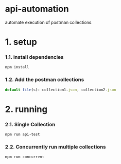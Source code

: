 # api-automation
automate execution of postman collections

# 1. setup  

### 1.1. install dependencies  
```sh
npm install
```  

### 1.2. Add the postman collections  
```js
default file(s): collection1.json, collection2.json
```  

# 2. running  

### 2.1. Single Collection  
```sh
npm run api-test
```  

### 2.2. Concurrently run multiple collections  
```sh
npm run concurrent
```  
